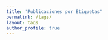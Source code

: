 ```yaml
---
title: "Publicaciones por Etiquetas"
permalink: /tags/
layout: tags
author_profile: true
---
```

<link rel="shortcut icon" type="image/x-icon" href="/assets/images/candado.png" />
